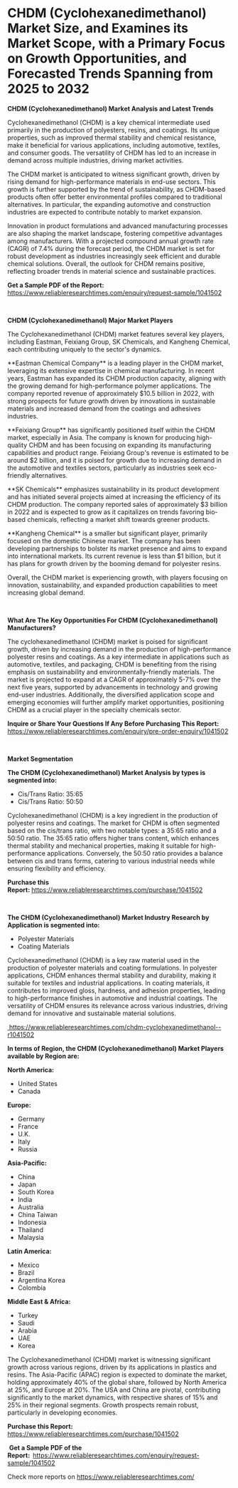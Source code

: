 <p><h1>CHDM (Cyclohexanedimethanol) Market Size, and Examines its Market Scope, with a Primary Focus on Growth Opportunities, and Forecasted Trends Spanning from 2025 to 2032</h1></p><p><strong>CHDM (Cyclohexanedimethanol) Market Analysis and Latest Trends</strong></p>
<p><p>Cyclohexanedimethanol (CHDM) is a key chemical intermediate used primarily in the production of polyesters, resins, and coatings. Its unique properties, such as improved thermal stability and chemical resistance, make it beneficial for various applications, including automotive, textiles, and consumer goods. The versatility of CHDM has led to an increase in demand across multiple industries, driving market activities.</p><p>The CHDM market is anticipated to witness significant growth, driven by rising demand for high-performance materials in end-use sectors. This growth is further supported by the trend of sustainability, as CHDM-based products often offer better environmental profiles compared to traditional alternatives. In particular, the expanding automotive and construction industries are expected to contribute notably to market expansion.</p><p>Innovation in product formulations and advanced manufacturing processes are also shaping the market landscape, fostering competitive advantages among manufacturers. With a projected compound annual growth rate (CAGR) of 7.4% during the forecast period, the CHDM market is set for robust development as industries increasingly seek efficient and durable chemical solutions. Overall, the outlook for CHDM remains positive, reflecting broader trends in material science and sustainable practices.</p></p>
<p><strong>Get a Sample PDF of the Report:&nbsp;</strong> <a href="https://www.reliableresearchtimes.com/enquiry/request-sample/1041502?utm_campaign=2233&utm_medium=2&utm_source=Github&utm_content=ia&utm_term=27032025&utm_id=chdm-cyclohexanedimethanol">https://www.reliableresearchtimes.com/enquiry/request-sample/1041502</a></p>
<p>&nbsp;</p>
<p><strong>CHDM (Cyclohexanedimethanol) Major Market Players</strong></p>
<p><p>The Cyclohexanedimethanol (CHDM) market features several key players, including Eastman, Feixiang Group, SK Chemicals, and Kangheng Chemical, each contributing uniquely to the sector's dynamics.</p><p>**Eastman Chemical Company** is a leading player in the CHDM market, leveraging its extensive expertise in chemical manufacturing. In recent years, Eastman has expanded its CHDM production capacity, aligning with the growing demand for high-performance polymer applications. The company reported revenue of approximately $10.5 billion in 2022, with strong prospects for future growth driven by innovations in sustainable materials and increased demand from the coatings and adhesives industries.</p><p>**Feixiang Group** has significantly positioned itself within the CHDM market, especially in Asia. The company is known for producing high-quality CHDM and has been focusing on expanding its manufacturing capabilities and product range. Feixiang Group's revenue is estimated to be around $2 billion, and it is poised for growth due to increasing demand in the automotive and textiles sectors, particularly as industries seek eco-friendly alternatives.</p><p>**SK Chemicals** emphasizes sustainability in its product development and has initiated several projects aimed at increasing the efficiency of its CHDM production. The company reported sales of approximately $3 billion in 2022 and is expected to grow as it capitalizes on trends favoring bio-based chemicals, reflecting a market shift towards greener products.</p><p>**Kangheng Chemical** is a smaller but significant player, primarily focused on the domestic Chinese market. The company has been developing partnerships to bolster its market presence and aims to expand into international markets. Its current revenue is less than $1 billion, but it has plans for growth driven by the booming demand for polyester resins.</p><p>Overall, the CHDM market is experiencing growth, with players focusing on innovation, sustainability, and expanded production capabilities to meet increasing global demand.</p></p>
<p>&nbsp;</p>
<p><strong>What Are The Key Opportunities For CHDM (Cyclohexanedimethanol) Manufacturers?</strong></p>
<p><p>The cyclohexanedimethanol (CHDM) market is poised for significant growth, driven by increasing demand in the production of high-performance polyester resins and coatings. As a key intermediate in applications such as automotive, textiles, and packaging, CHDM is benefiting from the rising emphasis on sustainability and environmentally-friendly materials. The market is projected to expand at a CAGR of approximately 5-7% over the next five years, supported by advancements in technology and growing end-user industries. Additionally, the diversified application scope and emerging economies will further amplify market opportunities, positioning CHDM as a crucial player in the specialty chemicals sector.</p></p>
<p><strong>Inquire or Share Your Questions If Any Before Purchasing This Report:</strong> <a href="https://www.reliableresearchtimes.com/enquiry/pre-order-enquiry/1041502?utm_campaign=2233&utm_medium=2&utm_source=Github&utm_content=ia&utm_term=27032025&utm_id=chdm-cyclohexanedimethanol">https://www.reliableresearchtimes.com/enquiry/pre-order-enquiry/1041502</a></p>
<p>&nbsp;</p>
<p><strong>Market Segmentation</strong></p>
<p><strong>The CHDM (Cyclohexanedimethanol) Market Analysis by types is segmented into:</strong></p>
<p><ul><li>Cis/Trans Ratio: 35:65</li><li>Cis/Trans Ratio: 50:50</li></ul></p>
<p><p>Cyclohexanedimethanol (CHDM) is a key ingredient in the production of polyester resins and coatings. The market for CHDM is often segmented based on the cis/trans ratio, with two notable types: a 35:65 ratio and a 50:50 ratio. The 35:65 ratio offers higher trans content, which enhances thermal stability and mechanical properties, making it suitable for high-performance applications. Conversely, the 50:50 ratio provides a balance between cis and trans forms, catering to various industrial needs while ensuring flexibility and efficiency.</p></p>
<p><strong>Purchase this Report:&nbsp;</strong><a href="https://www.reliableresearchtimes.com/purchase/1041502?utm_campaign=2233&utm_medium=2&utm_source=Github&utm_content=ia&utm_term=27032025&utm_id=chdm-cyclohexanedimethanol">https://www.reliableresearchtimes.com/purchase/1041502</a></p>
<p>&nbsp;</p>
<p><strong>The CHDM (Cyclohexanedimethanol) Market Industry Research by Application is segmented into:</strong></p>
<p><ul><li>Polyester Materials</li><li>Coating Materials</li></ul></p>
<p><p>Cyclohexanedimethanol (CHDM) is a key raw material used in the production of polyester materials and coating formulations. In polyester applications, CHDM enhances thermal stability and durability, making it suitable for textiles and industrial applications. In coating materials, it contributes to improved gloss, hardness, and adhesion properties, leading to high-performance finishes in automotive and industrial coatings. The versatility of CHDM ensures its relevance across various industries, driving demand for innovative and sustainable material solutions.</p></p>
<p><a href="https://www.reliableresearchtimes.com/chdm-cyclohexanedimethanol--r1041502?utm_campaign=2233&utm_medium=2&utm_source=Github&utm_content=ia&utm_term=27032025&utm_id=chdm-cyclohexanedimethanol">&nbsp;https://www.reliableresearchtimes.com/chdm-cyclohexanedimethanol--r1041502</a></p>
<p><strong>In terms of Region, the CHDM (Cyclohexanedimethanol) Market Players available by Region are:</strong></p>
<p>
    <p> <strong> North America: </strong>
        <ul>
            <li>United States</li>
            <li>Canada</li>
        </ul>
        </p> 
    <p> <strong> Europe: </strong>
        <ul>
            <li>Germany</li>
            <li>France</li>
            <li>U.K.</li>
            <li>Italy</li>
            <li>Russia</li>
        </ul>
        </p> 
    <p> <strong> Asia-Pacific: </strong>
        <ul>
            <li>China</li>
            <li>Japan</li>
            <li>South Korea</li>
            <li>India</li>
            <li>Australia</li>
            <li>China Taiwan</li>
            <li>Indonesia</li>
            <li>Thailand</li>
            <li>Malaysia</li>
        </ul>
        </p> 
    <p> <strong> Latin America: </strong>
        <ul>
            <li>Mexico</li>
            <li>Brazil</li>
            <li>Argentina Korea</li>
            <li>Colombia</li>
        </ul>
        </p> 
    <p> <strong> Middle East & Africa: </strong>
        <ul>
            <li>Turkey</li>
            <li>Saudi</li>
            <li>Arabia</li>
            <li>UAE</li>
            <li>Korea</li>
        </ul>
    </p>
    </p>
<p><p>The Cyclohexanedimethanol (CHDM) market is witnessing significant growth across various regions, driven by its applications in plastics and resins. The Asia-Pacific (APAC) region is expected to dominate the market, holding approximately 40% of the global share, followed by North America at 25%, and Europe at 20%. The USA and China are pivotal, contributing significantly to the market dynamics, with respective shares of 15% and 25% in their regional segments. Growth prospects remain robust, particularly in developing economies.</p></p>
<p><strong>Purchase this Report: </strong><a href="https://www.reliableresearchtimes.com/purchase/1041502?utm_campaign=2233&utm_medium=2&utm_source=Github&utm_content=ia&utm_term=27032025&utm_id=chdm-cyclohexanedimethanol">https://www.reliableresearchtimes.com/purchase/1041502</a></p>
<p>&nbsp;<strong>Get a Sample PDF of the Report:&nbsp;&nbsp;</strong><a href="https://www.reliableresearchtimes.com/enquiry/request-sample/1041502?utm_campaign=2233&utm_medium=2&utm_source=Github&utm_content=ia&utm_term=27032025&utm_id=chdm-cyclohexanedimethanol">https://www.reliableresearchtimes.com/enquiry/request-sample/1041502</a></p>
<p><strong></strong></p>
<p>Check more reports on <a href="https://www.reliableresearchtimes.com/?utm_campaign=2233&utm_medium=2&utm_source=Github&utm_content=ia&utm_term=27032025&utm_id=chdm-cyclohexanedimethanol">https://www.reliableresearchtimes.com/</a></p>